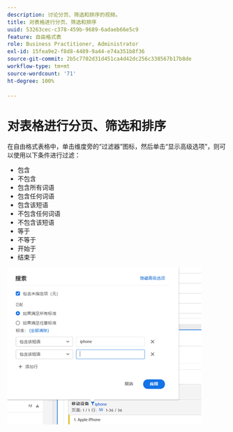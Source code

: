 ```yaml
---
description: 讨论分页、筛选和排序的视频。
title: 对表格进行分页、筛选和排序
uuid: 53263cec-c378-459b-9689-6adaeb66e5c9
feature: 自由格式表
role: Business Practitioner, Administrator
exl-id: 15fea9e2-f8d8-4489-9a44-e74a351b8f36
source-git-commit: 2b5c7702d31d451ca4d42dc256c338567b17b8de
workflow-type: tm+mt
source-wordcount: '71'
ht-degree: 100%

---
```


# 对表格进行分页、筛选和排序

在自由格式表格中，单击维度旁的“过滤器”图标，然后单击“显示高级选项”，则可以使用以下条件进行过滤：

* 包含
* 不包含
* 包含所有词语
* 包含任何词语
* 包含该短语
* 不包含任何词语
* 不包含该短语
* 等于
* 不等于
* 开始于
* 结束于

![](assets/advanced-filter.png)

